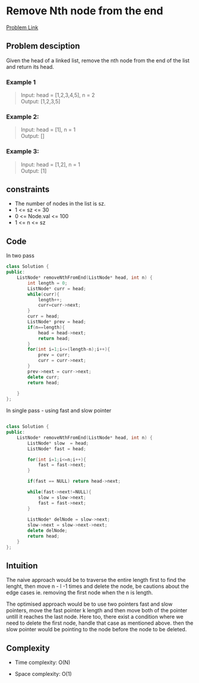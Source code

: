 # Remove Nth node from the end 
[Problem Link](https://leetcode.com/problems/remove-nth-node-from-end-of-list/)

## Problem desciption 
Given the head of a linked list, remove the nth node from the end of the list and return its head.

### Example 1
> Input: head = [1,2,3,4,5], n = 2<br>
> Output: [1,2,3,5]<br>

### Example 2:

> Input: head = [1], n = 1<br>
> Output: []<br>


### Example 3:

> Input: head = [1,2], n = 1<br>
> Output: [1]<br>

## constraints
* The number of nodes in the list is sz.
* 1 <= sz <= 30
* 0 <= Node.val <= 100
* 1 <= n <= sz

## Code

In two pass 

```cpp
class Solution {
public:
    ListNode* removeNthFromEnd(ListNode* head, int n) {
        int length = 0;
        ListNode* curr = head;
        while(curr){
            length++;
            curr=curr->next;
        }
        curr = head;
        ListNode* prev = head;
        if(n==length){
            head = head->next;
            return head;
        }
        for(int i=1;i<=(length-n);i++){
            prev = curr;
            curr = curr->next;
        }
        prev->next = curr->next;
        delete curr;
        return head;
        
    }
};
```

In single pass - using fast and slow pointer 

``` cpp

class Solution {
public:
    ListNode* removeNthFromEnd(ListNode* head, int n) {
        ListNode* slow  = head;
        ListNode* fast = head;

        for(int i=1;i<=n;i++){
            fast = fast->next;
        }

        if(fast == NULL) return head->next;

        while(fast->next!=NULL){
            slow = slow->next;
            fast = fast->next;
        }
        
        ListNode* delNode = slow->next;
        slow->next = slow->next->next;
        delete delNode;
        return head;
    }
};

```

## Intuition
The naive approach would be to traverse the entire length first to find the lenght, then move n - l -1 times and delete the node, be cautions about the edge cases ie. removing the first node when the n is length.

The optimised approach would be to use two pointers fast and slow pointers, move the fast pointer k length and then move both of the pointer untill it reaches the last node. Here too, there exist a condition where we need to delete the first node, handle that case as mentioned above. then the slow pointer would be pointing to the node before the node to be deleted. 



## Complexity
- Time complexity: O(N)


- Space complexity: O(1)
